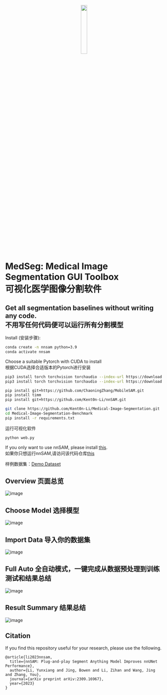<p align="center">
  <img width="20%" src="https://github.com/Kent0n-Li/Medical-Image-Segmentation-Benchmark/blob/main/img/medseglogo.png">
</p>



# MedSeg: Medical Image Segmentation GUI Toolbox <br> 可视化医学图像分割软件

## Get all segmentation baselines without writing any code. <br> 不用写任何代码便可以运行所有分割模型

Install (安装步骤):

```bash
conda create -n nnsam python=3.9
conda activate nnsam
```

Choose a suitable Pytorch with CUDA to install <br> 
根据CUDA选择合适版本的Pytorch进行安装
```bash
pip3 install torch torchvision torchaudio --index-url https://download.pytorch.org/whl/cu117
pip3 install torch torchvision torchaudio --index-url https://download.pytorch.org/whl/cu121
```

```bash
pip install git+https://github.com/ChaoningZhang/MobileSAM.git
pip install timm
pip install git+https://github.com/Kent0n-Li/nnSAM.git

git clone https://github.com/Kent0n-Li/Medical-Image-Segmentation.git
cd Medical-Image-Segmentation-Benchmark
pip install -r requirements.txt
```

运行可视化软件
```bash
python web.py
```

If you only want to use nnSAM, please install [this](https://github.com/Kent0n-Li/nnSAM). <br>
如果你只想运行nnSAM,请访问该代码仓库[this](https://github.com/Kent0n-Li/nnSAM)

样例数据集：[Demo Dataset](https://github.com/Kent0n-Li/Medical-Image-Segmentation/tree/main/Demo_dataset)


## Overview 页面总览
![image](https://github.com/Kent0n-Li/Medical-Image-Segmentation-Benchmark/blob/main/img/img1.png)

## Choose Model  选择模型
![image](https://github.com/Kent0n-Li/Medical-Image-Segmentation-Benchmark/blob/main/img/img2.png)

## Import Data 导入你的数据集
![image](https://github.com/Kent0n-Li/Medical-Image-Segmentation-Benchmark/blob/main/img/img3.png)

## Full Auto 全自动模式，一键完成从数据预处理到训练测试和结果总结
![image](https://github.com/Kent0n-Li/Medical-Image-Segmentation-Benchmark/blob/main/img/img4.png)

## Result Summary 结果总结
![image](https://github.com/Kent0n-Li/Medical-Image-Segmentation-Benchmark/blob/main/img/img5.png)



## Citation

If you find this repository useful for your research, please use the following.

```
@article{li2023nnsam,
  title={nnSAM: Plug-and-play Segment Anything Model Improves nnUNet Performance},
  author={Li, Yunxiang and Jing, Bowen and Li, Zihan and Wang, Jing and Zhang, You},
  journal={arXiv preprint arXiv:2309.16967},
  year={2023}
}
```
